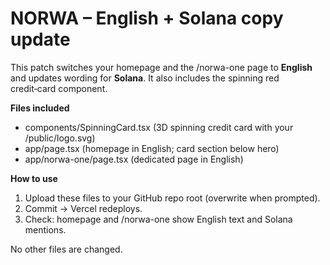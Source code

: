 # NORWA – English + Solana copy update

This patch switches your homepage and the /norwa-one page to **English** and updates wording for **Solana**.
It also includes the spinning red credit‑card component.

**Files included**
- components/SpinningCard.tsx  (3D spinning credit card with your /public/logo.svg)
- app/page.tsx                 (homepage in English; card section below hero)
- app/norwa-one/page.tsx       (dedicated page in English)

**How to use**
1) Upload these files to your GitHub repo root (overwrite when prompted).
2) Commit → Vercel redeploys.
3) Check: homepage and /norwa-one show English text and Solana mentions.

No other files are changed.
